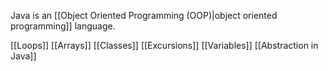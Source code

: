 Java is an [[Object Oriented Programming (OOP)|object oriented programming]] language. 

[[Loops]]
[[Arrays]]
[[Classes]]
[[Excursions]]
[[Variables]]
[[Abstraction in Java]]
